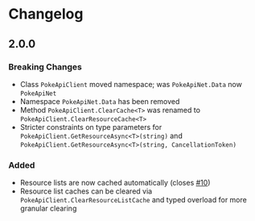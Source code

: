 # Changelog

## 2.0.0
### Breaking Changes
- Class `PokeApiClient` moved namespace; was `PokeApiNet.Data` now `PokeApiNet`
- Namespace `PokeApiNet.Data` has been removed
- Method `PokeApiClient.ClearCache<T>` was renamed to `PokeApiClient.ClearResourceCache<T>`
- Stricter constraints on type parameters for `PokeApiClient.GetResourceAsync<T>(string)` and `PokeApiClient.GetResourceAsync<T>(string, CancellationToken)`

### Added
- Resource lists are now cached automatically (closes [#10](https://github.com/mtrdp642/PokeApiNet/issues/10))
- Resource list caches can be cleared via `PokeApiClient.ClearResourceListCache` and typed overload for more granular clearing